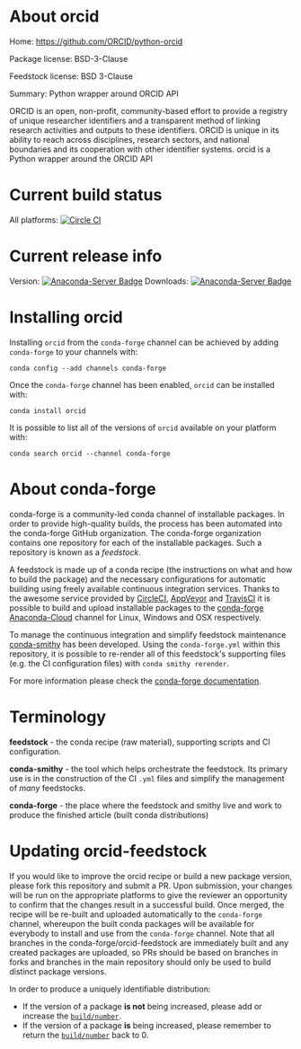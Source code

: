 About orcid
===========

Home: https://github.com/ORCID/python-orcid

Package license: BSD-3-Clause

Feedstock license: BSD 3-Clause

Summary: Python wrapper around ORCID API

ORCID is an open, non-profit, community-based effort to provide a registry
of unique researcher identifiers and a transparent method of linking research
activities and outputs to these identifiers. ORCID is unique in its ability to
reach across disciplines, research sectors, and national boundaries and its
cooperation with other identifier systems. orcid is a Python wrapper around
the ORCID API


Current build status
====================

All platforms: [![Circle CI](https://circleci.com/gh/conda-forge/orcid-feedstock.svg?style=shield)](https://circleci.com/gh/conda-forge/orcid-feedstock)

Current release info
====================
Version: [![Anaconda-Server Badge](https://anaconda.org/conda-forge/orcid/badges/version.svg)](https://anaconda.org/conda-forge/orcid)
Downloads: [![Anaconda-Server Badge](https://anaconda.org/conda-forge/orcid/badges/downloads.svg)](https://anaconda.org/conda-forge/orcid)

Installing orcid
================

Installing `orcid` from the `conda-forge` channel can be achieved by adding `conda-forge` to your channels with:

```
conda config --add channels conda-forge
```

Once the `conda-forge` channel has been enabled, `orcid` can be installed with:

```
conda install orcid
```

It is possible to list all of the versions of `orcid` available on your platform with:

```
conda search orcid --channel conda-forge
```


About conda-forge
=================

conda-forge is a community-led conda channel of installable packages.
In order to provide high-quality builds, the process has been automated into the
conda-forge GitHub organization. The conda-forge organization contains one repository
for each of the installable packages. Such a repository is known as a *feedstock*.

A feedstock is made up of a conda recipe (the instructions on what and how to build
the package) and the necessary configurations for automatic building using freely
available continuous integration services. Thanks to the awesome service provided by
[CircleCI](https://circleci.com/), [AppVeyor](http://www.appveyor.com/)
and [TravisCI](https://travis-ci.org/) it is possible to build and upload installable
packages to the [conda-forge](https://anaconda.org/conda-forge)
[Anaconda-Cloud](http://docs.anaconda.org/) channel for Linux, Windows and OSX respectively.

To manage the continuous integration and simplify feedstock maintenance
[conda-smithy](http://github.com/conda-forge/conda-smithy) has been developed.
Using the ``conda-forge.yml`` within this repository, it is possible to re-render all of
this feedstock's supporting files (e.g. the CI configuration files) with ``conda smithy rerender``.

For more information please check the [conda-forge documentation](https://conda-forge.org/docs/).

Terminology
===========

**feedstock** - the conda recipe (raw material), supporting scripts and CI configuration.

**conda-smithy** - the tool which helps orchestrate the feedstock.
                   Its primary use is in the construction of the CI ``.yml`` files
                   and simplify the management of *many* feedstocks.

**conda-forge** - the place where the feedstock and smithy live and work to
                  produce the finished article (built conda distributions)


Updating orcid-feedstock
========================

If you would like to improve the orcid recipe or build a new
package version, please fork this repository and submit a PR. Upon submission,
your changes will be run on the appropriate platforms to give the reviewer an
opportunity to confirm that the changes result in a successful build. Once
merged, the recipe will be re-built and uploaded automatically to the
`conda-forge` channel, whereupon the built conda packages will be available for
everybody to install and use from the `conda-forge` channel.
Note that all branches in the conda-forge/orcid-feedstock are
immediately built and any created packages are uploaded, so PRs should be based
on branches in forks and branches in the main repository should only be used to
build distinct package versions.

In order to produce a uniquely identifiable distribution:
 * If the version of a package **is not** being increased, please add or increase
   the [``build/number``](http://conda.pydata.org/docs/building/meta-yaml.html#build-number-and-string).
 * If the version of a package **is** being increased, please remember to return
   the [``build/number``](http://conda.pydata.org/docs/building/meta-yaml.html#build-number-and-string)
   back to 0.